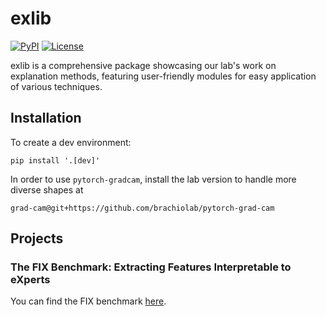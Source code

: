 # exlib
[![PyPI](https://img.shields.io/pypi/v/exlib)](https://pypi.org/project/exlib/)
[![License](https://img.shields.io/badge/license-MIT-blue.svg)](https://github.com/BrachioLab/exlib/blob/master/LICENSE)


exlib is a comprehensive package showcasing our lab's work on explanation methods, featuring user-friendly modules for easy application of various techniques. 

## Installation
To create a dev environment: 
```
pip install '.[dev]'
```

In order to use `pytorch-gradcam`, install the lab version to handle more diverse shapes at 
```
grad-cam@git+https://github.com/brachiolab/pytorch-grad-cam
```

## Projects
### The FIX Benchmark: Extracting Features Interpretable to eXperts
You can find the FIX benchmark [here](https://github.com/BrachioLab/exlib/tree/dev/fix).
